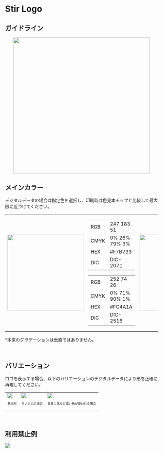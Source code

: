 <h1>Stir Logo</h1>
<h2>ガイドライン</h2>
<div align="center">
    <img src="https://github.com/StirNetwork/stir_logo/assets/71627059/a5a20378-32a4-4166-ba37-705d3c8cb629" width="450">
</div>

<h2>メインカラー</h2>
<p>デジタルデータの場合は指定色を選択し、印刷時は色見本チップと比較して最大限に近づけてください。</p>
<div>
  <table>
    <tr>
      <td><img src="https://github.com/StirNetwork/stir_logo/assets/71627059/0a4ecd21-15d9-4aa2-b870-696386294cc7" width="250"></td>
      <td>
        <table>
          <tr>
            <td>RGB</td>
            <td>247 183 51</td>
          </tr>
          <tr>
            <td>CMYK</td>
            <td>0% 26% 79% 3%</td>
          </tr>
          <tr>
            <td>HEX</td>
            <td>#F7B733</td>
          </tr>
          <tr>
            <td>DIC</td>
            <td>DIC-2071</td>
          </tr>
        </table>
        <table>
          <tr>
            <td>RGB</td>
            <td>252 74 26</td>
          </tr>
          <tr>
            <td>CMYK</td>
            <td>0% 71% 90% 1%</td>
          </tr>
          <tr>
            <td>HEX</td>
            <td>#FC4A1A</td>
          </tr>
          <tr>
            <td>DIC</td>
            <td>DIC-2516</td>
          </tr>
        </table>
      </td>
      <td><img src="https://github.com/StirNetwork/stir_logo/assets/71627059/dc8a1e30-e4d2-41f2-9be8-f8764dc6a933" width="250"></td>
       <td>
        <table>
          <tr>
            <td>RGB</td>
            <td>25 25 25</td>
          </tr>
          <tr>
            <td>CMYK</td>
            <td>0% 0% 0% 90%</td>
          </tr>
          <tr>
            <td>HEX</td>
            <td>#191919</td>
          </tr>
          <tr>
            <td>DIC</td>
            <td>DIC-555</td>
          </tr>
        </table>
      </td>
    </tr>
  </table>
</div>
<p>*本来のグラデーションは垂直ではありません。</p>
<br>

<h2>バリエーション</h2>
<p>ロゴを表示する場合、以下のバリエーションのデジタルデータにより形を正確に再現してください。</p>
<div>
    <table>
      <tr>
        <td><img src="https://github.com/StirNetwork/stir_logo/assets/71627059/a5a20378-32a4-4166-ba37-705d3c8cb629" width="auto"><br><p style="font-size: 10px">基本形</p></td>
        <td><img src="https://github.com/StirNetwork/stir_logo/assets/71627059/196c9a02-8853-4cee-807a-7110f4c0fffb" width="auto"><br><p style="font-size: 10px">モノクロの場合</p></td>
        <td><img src="https://github.com/StirNetwork/stir_logo/assets/71627059/499286f0-4e8e-4939-9fc3-f9cab3caa325" width="auto"><br><p style="font-size: 10px">背景に黒など濃い色が使われる場合</p></td>
    </table>
</div>
<br>

<h2>利用禁止例</h2>
<div>
  <img src="https://github.com/StirNetwork/stir_logo/assets/71627059/ea19e0dc-9a6a-417c-8f24-bf8cd18def4e" width="auto">
</div>
<br>
